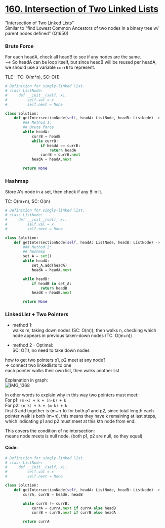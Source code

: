# [160. Intersection of Two Linked Lists](https://leetcode.com/problems/intersection-of-two-linked-lists/description/)

"Intersection of Two Linked Lists"\
Similar to "find Lowest Common Ancestors of two nodes in a binary tree w/ parent nodes defined" (Q1650)

### Brute Force
For each headA, check all headB to see if any nodes are the same.\
--> So headA can be loop itself, but since headB will be reused per headA, we should use a variable `currB` to represent.

TLE - TC: O(m*n), SC: O(1)

```python
# Definition for singly-linked list.
# class ListNode:
#     def __init__(self, x):
#         self.val = x
#         self.next = None

class Solution:
    def getIntersectionNode(self, headA: ListNode, headB: ListNode) -> Optional[ListNode]:
        ### Method 1:
        ## Brute force
        while headA:
            currB = headB
            while currB:
                if headA == currB:
                    return headA
                currB = currB.next
            headA = headA.next

        return None
```

### Hashmap
Store A's node in a set, then check if any B in it.

TC: O(m+n), SC: O(m)

```python
# Definition for singly-linked list.
# class ListNode:
#     def __init__(self, x):
#         self.val = x
#         self.next = None

class Solution:
    def getIntersectionNode(self, headA: ListNode, headB: ListNode) -> Optional[ListNode]:
        ### Method 2:
        ## hashmap
        set_A = set()
        while headA:
            set_A.add(headA)
            headA = headA.next

        while headB:
            if headB in set_A:
                return headB
            headB = headB.next

        return None
```

### LinkedList + Two Pointers

- method 1:\
walks m, taking down nodes (SC: O(m)); then walks n, checking which node appears in previous taken-down nodes (TC: O(m+n))

- method 2 - Optimal:\
SC: O(1), no need to take down nodes

how to get two pointers p1, p2 meet at any node?\
-> connect two linkedlists to one\
each pointer walks their own list, then walks another list

Explanation in graph:\
![IMG_1368](https://user-images.githubusercontent.com/51430523/216388937-6a5dd1c9-0e0c-4513-9de2-c8ff91d645a4.jpg)

In other words to explain why in this way two pointers must meet:\
For p1: `(m-k) + k + (n-k) + k`\
For p2: `(n-k) + k + (m-k) + k`\
first 3 add together is (m+n-k) for both p1 and p2, since total length each pointer walk is both (m+n), this means they have k remaining at last steps,
which indicating p1 and p2 must meet at this kth node from end.

This covers the condition of no intersection:\
means node meets is null node. (both p1, p2 are null, so they equal)

#### Code:
```python
# Definition for singly-linked list.
# class ListNode:
#     def __init__(self, x):
#         self.val = x
#         self.next = None

class Solution:
    def getIntersectionNode(self, headA: ListNode, headB: ListNode) -> Optional[ListNode]:
        currA, currB = headA, headB

        while currA != currB:
            currA = currA.next if currA else headB
            currB = currB.next if currB else headA

        return currA
```
